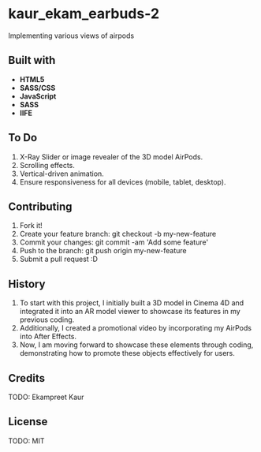 # kaur_ekam_earbuds-2

Implementing various views of airpods

## Built with

- **HTML5**
- **SASS/CSS**
- **JavaScript**
- **SASS**
- **IIFE**

## To Do

1. X-Ray Slider or image revealer of the 3D model AirPods.
2. Scrolling effects.
3. Vertical-driven animation.
4. Ensure responsiveness for all devices (mobile, tablet, desktop).

## Contributing

1. Fork it!
2. Create your feature branch: git checkout -b my-new-feature
3. Commit your changes: git commit -am 'Add some feature'
4. Push to the branch: git push origin my-new-feature
5. Submit a pull request :D

## History

1. To start with this project, I initially built a 3D model in Cinema 4D and integrated it into an AR model viewer to showcase its features in my previous coding.
2. Additionally, I created a promotional video by incorporating my AirPods into After Effects.
3. Now, I am moving forward to showcase these elements through coding, demonstrating how to promote these objects effectively for users.

## Credits

TODO: Ekampreet Kaur

## License

TODO: MIT

